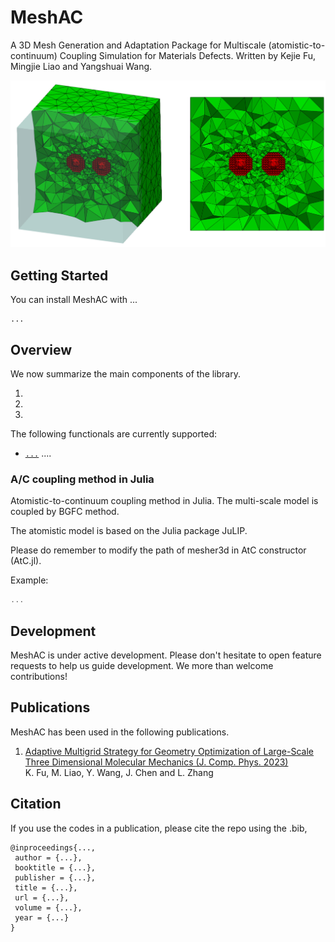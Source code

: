 <!--
 * @Author: Kejie Fu
 * @Date: 2023-03-11 23:20:09
 * @LastEditTime: 2023-04-03 16:51:45
 * @LastEditors: Kejie Fu
 * @Description: 
 * @FilePath: /MeshAC/README.md
-->

# MeshAC

A 3D Mesh Generation and Adaptation Package for Multiscale (atomistic-to-continuum) Coupling Simulation for Materials Defects. Written by Kejie Fu, Mingjie Liao and Yangshuai Wang.

![two voids](./data/two_voids.jpg)

## Getting Started

You can install MeshAC with ...
```
...
```

## Overview

We now summarize the main components of the library. 

1. 

2. 

3. 

The following functionals are currently supported:
- [`...`](...) ....

### A/C coupling method in Julia

Atomistic-to-continuum coupling method in Julia. The multi-scale model is coupled by BGFC method.

The atomistic model is based on the Julia package JuLIP.

Please do remember to modify the path of mesher3d in AtC constructor (AtC.jl).

Example:

```julia
...
```

## Development

MeshAC is under active development. Please don't hesitate to open feature requests to help us guide development. We more than welcome contributions!

## Publications

MeshAC has been used in the following publications.

1. [Adaptive Multigrid Strategy for Geometry Optimization of Large-Scale Three Dimensional Molecular Mechanics (J. Comp. Phys. 2023)](https://www.sciencedirect.com/science/article/pii/S0021999123002085)<br> K. Fu, M. Liao, Y. Wang, J. Chen and L. Zhang

## Citation

If you use the codes in a publication, please cite the repo using the .bib,

```
@inproceedings{...,
 author = {...},
 booktitle = {...},
 publisher = {...},
 title = {...},
 url = {...},
 volume = {...},
 year = {...}
}
```
